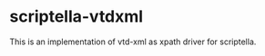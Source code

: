 scriptella-vtdxml
=================

This is an implementation of vtd-xml as xpath driver for scriptella.
